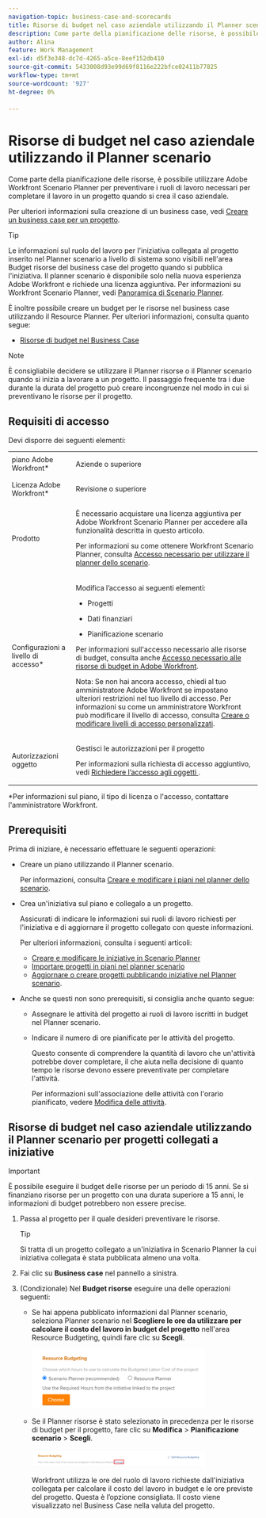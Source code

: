 ```yaml
---
navigation-topic: business-case-and-scorecards
title: Risorse di budget nel caso aziendale utilizzando il Planner scenario
description: Come parte della pianificazione delle risorse, è possibile utilizzare Adobe Workfront Scenario Planner per preventivare i ruoli di lavoro necessari per completare il lavoro in un progetto quando si crea il caso aziendale.
author: Alina
feature: Work Management
exl-id: d5f3e348-dc7d-4265-a5ce-8eef152db410
source-git-commit: 5433008d93e99d69f8116e222bfce02411b77825
workflow-type: tm+mt
source-wordcount: '927'
ht-degree: 0%

---
```


# Risorse di budget nel caso aziendale utilizzando il Planner scenario

<!--drafted for the Budgeted Hours story: 

<span class="preview">The highlighted information on this page refers to functionality not yet generally available. It is available only in the Preview environment.</span> -->

Come parte della pianificazione delle risorse, è possibile utilizzare Adobe Workfront Scenario Planner per preventivare i ruoli di lavoro necessari per completare il lavoro in un progetto quando si crea il caso aziendale.

Per ulteriori informazioni sulla creazione di un business case, vedi [Creare un business case per un progetto](../../../manage-work/projects/define-a-business-case/create-business-case.md).

>[!TIP]
>
>Le informazioni sul ruolo del lavoro per l&#39;iniziativa collegata al progetto inserito nel Planner scenario a livello di sistema sono visibili nell&#39;area Budget risorse del business case del progetto quando si pubblica l&#39;iniziativa. Il planner scenario è disponibile solo nella nuova esperienza Adobe Workfront e richiede una licenza aggiuntiva. Per informazioni su Workfront Scenario Planner, vedi [Panoramica di Scenario Planner](../../../scenario-planner/scenario-planner-overview.md).

È inoltre possibile creare un budget per le risorse nel business case utilizzando il Resource Planner. Per ulteriori informazioni, consulta quanto segue:

* [Risorse di budget nel Business Case](../../../manage-work/projects/define-a-business-case/budget-resources-in-business-case.md)

<!--* [Budget resources by project in the Resource Planner](../../../resource-mgmt/resource-planning/budget-by-project-resource-planner-d.md)-->

>[!NOTE]
>
>È consigliabile decidere se utilizzare il Planner risorse o il Planner scenario quando si inizia a lavorare a un progetto. Il passaggio frequente tra i due durante la durata del progetto può creare incongruenze nel modo in cui si preventivano le risorse per il progetto.

## Requisiti di accesso

Devi disporre dei seguenti elementi:

<table style="table-layout:auto"> 
 <col> 
 </col> 
 <col> 
 </col> 
 <tbody> 
  <tr> 
   <td role="rowheader">piano Adobe Workfront*</td> 
   <td> <p>Aziende o superiore</p> </td> 
  </tr> 
  <tr> 
   <td role="rowheader">Licenza Adobe Workfront*</td> 
   <td> <p>Revisione o superiore</p> </td> 
  </tr> 
  <tr> 
   <td role="rowheader">Prodotto</td> 
   <td> <p>È necessario acquistare una licenza aggiuntiva per Adobe Workfront Scenario Planner per accedere alla funzionalità descritta in questo articolo.</p> <p>Per informazioni su come ottenere Workfront Scenario Planner, consulta <a href="../../../scenario-planner/access-needed-to-use-sp.md" class="MCXref xref">Accesso necessario per utilizzare il planner dello scenario</a>. </p> </td> 
  </tr> 
  <tr> 
   <td role="rowheader">Configurazioni a livello di accesso*</td> 
   <td> <p>Modifica l’accesso ai seguenti elementi: </p> 
    <ul> 
     <li> <p>Progetti</p> </li> 
     <li> <p>Dati finanziari</p> </li> 
     <li> <p>Pianificazione scenario </p> </li> 
    </ul> <p>Per informazioni sull'accesso necessario alle risorse di budget, consulta anche <a href="../../../resource-mgmt/resource-planning/access-needed-to-budget-resources.md" class="MCXref xref">Accesso necessario alle risorse di budget in Adobe Workfront</a>.</p> <p>Nota: Se non hai ancora accesso, chiedi al tuo amministratore Adobe Workfront se impostano ulteriori restrizioni nel tuo livello di accesso. Per informazioni su come un amministratore Workfront può modificare il livello di accesso, consulta <a href="../../../administration-and-setup/add-users/configure-and-grant-access/create-modify-access-levels.md" class="MCXref xref">Creare o modificare livelli di accesso personalizzati</a>.</p> </td> 
  </tr> 
  <tr> 
   <td role="rowheader">Autorizzazioni oggetto</td> 
   <td> <p>Gestisci le autorizzazioni per il progetto</p> <p>Per informazioni sulla richiesta di accesso aggiuntivo, vedi <a href="../../../workfront-basics/grant-and-request-access-to-objects/request-access.md" class="MCXref xref">Richiedere l’accesso agli oggetti </a>.</p> </td> 
  </tr> 
 </tbody> 
</table>

&#42;Per informazioni sul piano, il tipo di licenza o l&#39;accesso, contattare l&#39;amministratore Workfront.

## Prerequisiti

Prima di iniziare, è necessario effettuare le seguenti operazioni:

* Creare un piano utilizzando il Planner scenario.

   Per informazioni, consulta [Creare e modificare i piani nel planner dello scenario](../../../scenario-planner/create-and-edit-plans.md).

* Crea un&#39;iniziativa sul piano e collegalo a un progetto.

   Assicurati di indicare le informazioni sui ruoli di lavoro richiesti per l&#39;iniziativa e di aggiornare il progetto collegato con queste informazioni.

   Per ulteriori informazioni, consulta i seguenti articoli:

   * [Creare e modificare le iniziative in Scenario Planner](../../../scenario-planner/create-and-edit-initiatives.md)
   * [Importare progetti in piani nel planner scenario](../../../scenario-planner/import-projects-to-plans.md)
   * [Aggiornare o creare progetti pubblicando iniziative nel Planner scenario](../../../scenario-planner/publish-scenarios-update-projects.md).

* Anche se questi non sono prerequisiti, si consiglia anche quanto segue:

   * Assegnare le attività del progetto ai ruoli di lavoro iscritti in budget nel Planner scenario.
   * Indicare il numero di ore pianificate per le attività del progetto.

      Questo consente di comprendere la quantità di lavoro che un&#39;attività potrebbe dover completare, il che aiuta nella decisione di quanto tempo le risorse devono essere preventivate per completare l&#39;attività.

      Per informazioni sull&#39;associazione delle attività con l&#39;orario pianificato, vedere [Modifica delle attività](../../../manage-work/tasks/manage-tasks/edit-tasks.md).

## Risorse di budget nel caso aziendale utilizzando il Planner scenario per progetti collegati a iniziative

>[!IMPORTANT]
È possibile eseguire il budget delle risorse per un periodo di 15 anni. Se si finanziano risorse per un progetto con una durata superiore a 15 anni, le informazioni di budget potrebbero non essere precise.
<!--
><MadCap:conditionalText data-mc-conditions="QuicksilverOrClassic.Draft mode">>
>(is this still accurate for the Scenario Planner?)>
></MadCap:conditionalText>>
>-->


1. Passa al progetto per il quale desideri preventivare le risorse.

   >[!TIP]
   Si tratta di un progetto collegato a un&#39;iniziativa in Scenario Planner la cui iniziativa collegata è stata pubblicata almeno una volta.

1. Fai clic su **Business case** nel pannello a sinistra.
1. (Condizionale) Nel **Budget risorse** eseguire una delle operazioni seguenti:

   * Se hai appena pubblicato informazioni dal Planner scenario, seleziona Planner scenario nel **Scegliere le ore da utilizzare per calcolare il costo del lavoro in budget del progetto** nell&#39;area Resource Budgeting, quindi fare clic su **Scegli**.

      ![](assets/business-case-sp-selected-with-choose-button-350x121.png)

   * Se il Planner risorse è stato selezionato in precedenza per le risorse di budget per il progetto, fare clic su **Modifica** > **Pianificazione scenario** > **Scegli**.

      ![](assets/business-case-rp-selected-change-option-to-switch-to-sp-highlighted-350x37.png)

      Workfront utilizza le ore del ruolo di lavoro richieste dall&#39;iniziativa collegata per calcolare il costo del lavoro in budget e le ore previste del progetto. Questa è l’opzione consigliata. Il costo viene visualizzato nel Business Case nella valuta del progetto.

      <!--drafted for Budgeted Hours:
   <span class="preview">Quando copi un progetto e selezioni di copiare le ore previste nel nuovo progetto, le ore previste nel budget utilizzando il planner scenario non vengono copiate nel nuovo progetto. Vengono copiate solo le ore inserite in budget nel Planner risorse. Per ulteriori informazioni, consulta [Copiare un progetto](../manage-projects/copy-project.md)</span>
-->

   >[!IMPORTANT]
   >
   >Quando si utilizza il Planner scenario per preventivare le risorse del progetto, il costo del lavoro a budget viene visualizzato nelle seguenti aree di Workfront:
   >
   >* Area Budget risorse del Business Case
   >* La pianificazione dello scenario a livello di sistema come costo delle persone dell&#39;iniziativa collegata al progetto. Per ulteriori informazioni, consulta [Creare e modificare le iniziative in Scenario Planner](../../../scenario-planner/create-and-edit-initiatives.md).


1. (Facoltativo) Fai clic su **Visualizza in planner scenario** aprire il piano che contiene l&#39;iniziativa collegata al progetto. Verrà visualizzata la finestra di pianificazione dello scenario in una nuova scheda del browser.
1. (Facoltativo) Aggiorna le informazioni sull&#39;iniziativa. Per ulteriori informazioni, consulta [Creare e modificare le iniziative in Scenario Planner](../../../scenario-planner/create-and-edit-initiatives.md).

   >[!NOTE]
   >
   >È necessario pubblicare l&#39;iniziativa dopo ogni modifica per l&#39;area Resource Budgeting del progetto da aggiornare.
